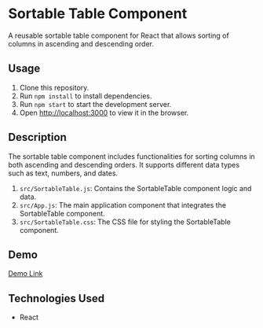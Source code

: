 # Sortable Table Component

A reusable sortable table component for React that allows sorting of columns in ascending and descending order.

## Usage

1. Clone this repository.
2. Run `npm install` to install dependencies.
3. Run `npm start` to start the development server.
4. Open [http://localhost:3000](http://localhost:3000) to view it in the browser.

## Description

The sortable table component includes functionalities for sorting columns in both ascending and descending orders. It supports different data types such as text, numbers, and dates.

1. `src/SortableTable.js`: Contains the SortableTable component logic and data.
2. `src/App.js`: The main application component that integrates the SortableTable component.
3. `src/SortableTable.css`: The CSS file for styling the SortableTable component.

## Demo

[Demo Link](https://antoinewtz.github.io/sortable-table/)

## Technologies Used

* React
